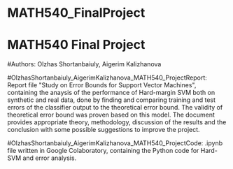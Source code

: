 # MATH540_FinalProject

# MATH540 Final Project

#Authors: Olzhas Shortanbaiuly, Aigerim Kalizhanova

#OlzhasShortanbaiuly_AigerimKalizhanova_MATH540_ProjectReport: Report file "Study on Error Bounds for Support Vector Machines", containing the anaysis of the performance of Hard-margin SVM both on synthetic and real data, done by finding and comparing training and test errors of the classifier output to the theoretical error bound. The validity of theoretical error bound was proven based on this model. The document provides appropriate theory, methodology, discussion of the results and the conclusion with some possible suggestions to improve the project.

#OlzhasShortanbaiuly_AigerimKalizhanova_MATH540_ProjectCode: .ipynb file written in Google Colaboratory, containing the Python code for Hard-SVM and error analysis.
